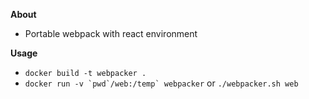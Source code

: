 **About**

* Portable webpack with react environment

**Usage**

* `docker build -t webpacker .`
* ``docker run -v `pwd`/web:/temp` webpacker`` or `./webpacker.sh web`

